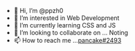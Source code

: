- 👋 Hi, I’m @ppzh0
- 👀 I’m interested in Web Development
- 🌱 I’m currently learning CSS and JS
- 💞️ I’m looking to collaborate on ... Noting
- 📫 How to reach me ...[pancake#2493](https://discordapp.com/users/921765461333508166)

<!---
tester-9e/tester-9e is a ✨ special ✨ repository because its `README.md` (this file) appears on your GitHub profile.
You can click the Preview link to take a look at your changes.
--->
